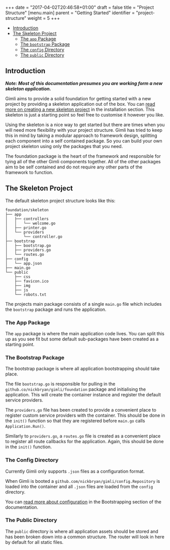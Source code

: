+++
date = "2017-04-02T20:46:58+01:00"
draft = false
title = "Project Structure"
[menu.main]
  parent = "Getting Started"
  identifier = "project-structure"
  weight = 5
+++

- [Introduction](#introduction)
- [The Skeleton Project](#skeleton-project)
  - [The `app` Package](#app-package)
  - [The `bootstrap` Package](#bootstrap-package)
  - [The `config` Directory](#config-directory)
  - [The `public` Directory](#public-directory)

<a class="anchor" id="introduction"></a>
## Introduction
***Note: Most of this documentation presumes you are working form a new skeleton application.***

Gimli aims to provide a solid foundation for getting started with a new project by providing a skeleton 
application out of the box. You can [read more on creating a new skeleton project](/docs/0.1/installation#creating-a-project) 
in the installation section. This skeleton is just a starting point so feel free to customise it however you like.
 
Using the skeleton is a nice way to get started but there are times when you will need more flexibility with your project 
structure. Gimli has tried to keep this in mind by taking a modular approach to framework design, splitting each component 
into a self contained package. So you can build your own project skeleton using only the packages that you need.

The foundation package is the heart of the framework and responsible for tying all of the other Gimli components together.
All of the other packages aim to be self contained and do not require any other parts of the framework to function.
        
<a class="anchor" id="skeleton-project"></a>
## The Skeleton Project
The default skeleton project structure looks like this:

    foundation/skeleton
    ├── app
    │   ├── controllers
    │   │   └── welcome.go
    │   ├── printer.go
    │   └── providers
    │       └── controller.go
    ├── bootstrap
    │   ├── bootstrap.go
    │   ├── providers.go
    │   └── routes.go
    ├── config
    │   └── app.json
    ├── main.go
    └── public
        ├── css
        ├── favicon.ico
        ├── img
        ├── js
        └── robots.txt
        
The projects main package consists of a single `main.go` file which includes the `bootstrap` package and runs the application.

<a class="anchor" id="app-package"></a>
### The App Package
The `app` package is where the main application code lives. You can split this up as you see fit but some default 
sub-packages have been created as a starting point.

<a class="anchor" id="bootstrap-package"></a>
### The Bootstrap Package
The bootstrap package is where all application bootstrapping should take place. 

The file `bootstrap.go` is responsible for pulling in the `github.co/nickbryan/gimli/foundation` package and initialising 
the application. This will create the container instance and register the default service providers.
 
The `providers.go` file has been created to provide a convenient place to register custom service providers with the 
container. This should be done in the `init()` function so that they are registered before `main.go` calls `Application.Run()`.

Similarly to `providers.go`, a `routes.go` file is created as a convenient place to register all route callbacks for the 
application. Again, this should be done in the `init()` function.

<a class="anchor" id="config-directory"></a>
### The Config Directory
Currently Gimli only supports `.json` files as a configuration format.

When Gimli is booted a `github.com/nickbryan/gimli/config.Repository` is loaded into the container and all `.json` files 
are loaded from the `config` directory.

You can [read more about configuration](/docs/0.1/configuration) in the Bootstrapping section of the documentation.

<a class="anchor" id="public-directory"></a>
### The Public Directory
The `public` directory is where all application assets should be stored and has been broken down into a common structure.
The router will look in here by default for all static files.
